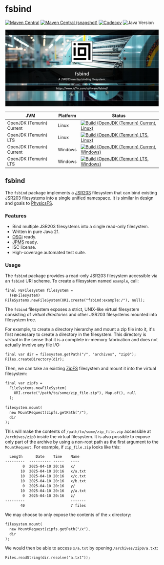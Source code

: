fsbind
===

[![Maven Central](https://img.shields.io/maven-central/v/com.io7m.fsbind/com.io7m.fsbind.svg?style=flat-square)](http://search.maven.org/#search%7Cga%7C1%7Cg%3A%22com.io7m.fsbind%22)
[![Maven Central (snapshot)](https://img.shields.io/nexus/s/com.io7m.fsbind/com.io7m.fsbind?server=https%3A%2F%2Fs01.oss.sonatype.org&style=flat-square)](https://s01.oss.sonatype.org/content/repositories/snapshots/com/io7m/fsbind/)
[![Codecov](https://img.shields.io/codecov/c/github/io7m-com/fsbind.svg?style=flat-square)](https://codecov.io/gh/io7m-com/fsbind)
![Java Version](https://img.shields.io/badge/21-java?label=java&color=e6c35c)

![com.io7m.fsbind](./src/site/resources/fsbind.jpg?raw=true)

| JVM | Platform | Status |
|-----|----------|--------|
| OpenJDK (Temurin) Current | Linux | [![Build (OpenJDK (Temurin) Current, Linux)](https://img.shields.io/github/actions/workflow/status/io7m-com/fsbind/main.linux.temurin.current.yml)](https://www.github.com/io7m-com/fsbind/actions?query=workflow%3Amain.linux.temurin.current)|
| OpenJDK (Temurin) LTS | Linux | [![Build (OpenJDK (Temurin) LTS, Linux)](https://img.shields.io/github/actions/workflow/status/io7m-com/fsbind/main.linux.temurin.lts.yml)](https://www.github.com/io7m-com/fsbind/actions?query=workflow%3Amain.linux.temurin.lts)|
| OpenJDK (Temurin) Current | Windows | [![Build (OpenJDK (Temurin) Current, Windows)](https://img.shields.io/github/actions/workflow/status/io7m-com/fsbind/main.windows.temurin.current.yml)](https://www.github.com/io7m-com/fsbind/actions?query=workflow%3Amain.windows.temurin.current)|
| OpenJDK (Temurin) LTS | Windows | [![Build (OpenJDK (Temurin) LTS, Windows)](https://img.shields.io/github/actions/workflow/status/io7m-com/fsbind/main.windows.temurin.lts.yml)](https://www.github.com/io7m-com/fsbind/actions?query=workflow%3Amain.windows.temurin.lts)|

## fsbind

The `fsbind` package implements a [JSR203](https://jcp.org/en/jsr/detail?id=203)
filesystem that can bind existing JSR203 filesystems into a single unified
namespace. It is similar in design and goals to
[PhysicsFS](https://icculus.org/physfs/).

### Features

  * Bind multiple JSR203 filesystems into a single read-only filesystem.
  * Written in pure Java 21.
  * [OSGi](https://www.osgi.org/) ready.
  * [JPMS](https://en.wikipedia.org/wiki/Java_Platform_Module_System) ready.
  * ISC license.
  * High-coverage automated test suite.

### Usage

The `fsbind` package provides a read-only JSR203 filesystem accessible via an
`fsbind` URI scheme. To create a filesystem named `example`, call:

```
final FBFilesystem filesystem =
  (FBFilesystem) FileSystems.newFileSystem(URI.create("fsbind:example:/"), null);
```

The `fsbind` filesystem exposes a strict, UNIX-like virtual filesystem
consisting of _virtual directories_ and other JSR203 filesystems mounted into
filesystem tree.

For example, to create a directory hierarchy and mount a zip file into it, it's
first necessary to create a directory in the filesystem. This directory is
_virtual_ in the sense that it is a complete in-memory fabrication and does not
actually involve any file I/O:

```
final var dir = filesystem.getPath("/", "archives", "zip0");
Files.createDirectory(dir);
```

Then, we can take an existing [ZipFS](https://docs.oracle.com/en/java/javase/21/docs/api/jdk.zipfs/module-summary.html)
filesystem and mount it into the virtual filesystem:

```
final var zipfs =
  FileSystems.newFileSystem(
    URI.create("/path/to/some/zip_file.zip"), Map.of(), null
  );

filesystem.mount(
  new MountRequest(zipfs.getPath("/"),
  dir
);
```

This will make the contents of `/path/to/some/zip_file.zip` accessible at
`/archives/zip0` inside the virtual filesystem. It is also possible to expose
only part of the archive by using a non-root path as the first argument to
the `MountRequest`. For example, if `zip_file.zip` looks like this:

```
  Length      Date    Time    Name
---------  ---------- -----   ----
        0  2025-04-10 20:16   x/
       10  2025-04-10 20:16   x/a.txt
       10  2025-04-10 20:16   x/c.txt
       10  2025-04-10 20:16   x/b.txt
        0  2025-04-10 20:16   y/
       10  2025-04-10 20:16   y/a.txt
        0  2025-04-10 20:16   z/
---------                     -------
       40                     7 files
```

We may choose to only expose the contents of the `x` directory:

```
filesystem.mount(
  new MountRequest(zipfs.getPath("/x"),
  dir
);
```

We would then be able to access `x/a.txt` by opening `/archives/zip0/a.txt`:

```
Files.readString(dir.resolve("a.txt"));
```

